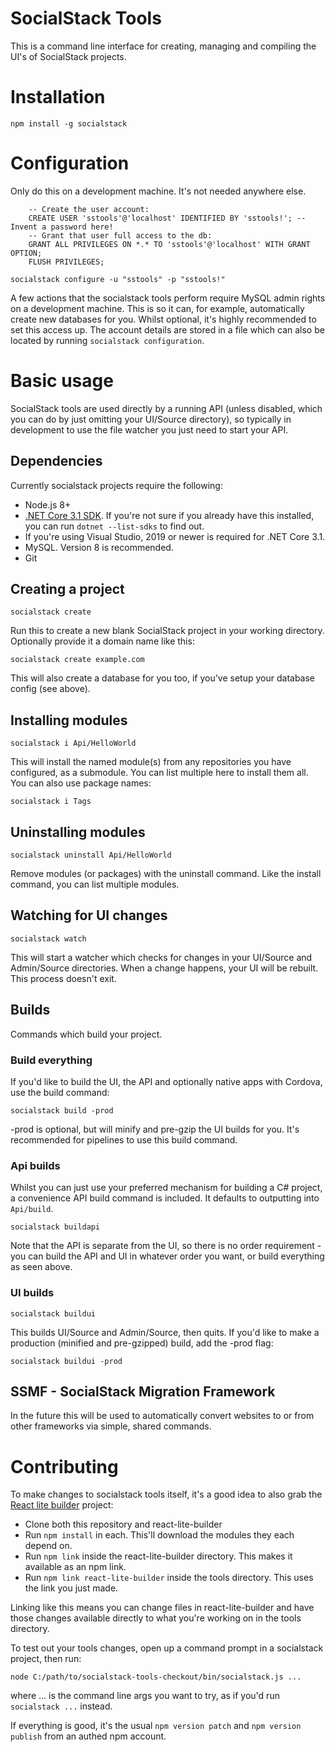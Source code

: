 # SocialStack Tools

This is a command line interface for creating, managing and compiling the UI's of SocialStack projects.

# Installation

`npm install -g socialstack`

# Configuration

Only do this on a development machine. It's not needed anywhere else.

```
	-- Create the user account:
	CREATE USER 'sstools'@'localhost' IDENTIFIED BY 'sstools!'; -- Invent a password here!
	-- Grant that user full access to the db:
	GRANT ALL PRIVILEGES ON *.* TO 'sstools'@'localhost' WITH GRANT OPTION;
	FLUSH PRIVILEGES;
```

```
socialstack configure -u "sstools" -p "sstools!"
```

A few actions that the socialstack tools perform require MySQL admin rights on a development machine. This is so it can, for example, automatically create new databases for you. Whilst optional, it's highly recommended to set this access up. The account details are stored in a file which can also be located by running `socialstack configuration`.

# Basic usage

SocialStack tools are used directly by a running API (unless disabled, which you can do by just omitting your UI/Source directory), so typically in development to use the file watcher you just need to start your API.

## Dependencies

Currently socialstack projects require the following:

* Node.js 8+
* [.NET Core 3.1 SDK](https://dotnet.microsoft.com/download/dotnet-core/3.1). If you're not sure if you already have this installed, you can run `dotnet --list-sdks` to find out.
* If you're using Visual Studio, 2019 or newer is required for .NET Core 3.1.
* MySQL. Version 8 is recommended.
* Git

## Creating a project

`socialstack create`

Run this to create a new blank SocialStack project in your working directory. Optionally provide it a domain name like this:

`socialstack create example.com`
 
This will also create a database for you too, if you've setup your database config (see above).

## Installing modules

`socialstack i Api/HelloWorld`

This will install the named module(s) from any repositories you have configured, as a submodule. You can list multiple here to install them all. You can also use package names:

`socialstack i Tags`

## Uninstalling modules

`socialstack uninstall Api/HelloWorld`

Remove modules (or packages) with the uninstall command. Like the install command, you can list multiple modules.

## Watching for UI changes

`socialstack watch`

This will start a watcher which checks for changes in your UI/Source and Admin/Source directories. When a change happens, your UI will be rebuilt. This process doesn't exit.

## Builds

Commands which build your project.

### Build everything

If you'd like to build the UI, the API and optionally native apps with Cordova, use the build command:

`socialstack build -prod`

-prod is optional, but will minify and pre-gzip the UI builds for you. It's recommended for pipelines to use this build command.

### Api builds

Whilst you can just use your preferred mechanism for building a C# project, a convenience API build command is included. It defaults to outputting into `Api/build`.

`socialstack buildapi`

Note that the API is separate from the UI, so there is no order requirement - you can build the API and UI in whatever order you want, or build everything as seen above.

### UI builds

`socialstack buildui`

This builds UI/Source and Admin/Source, then quits. If you'd like to make a production (minified and pre-gzipped) build, add the -prod flag:

`socialstack buildui -prod`

## SSMF - SocialStack Migration Framework

In the future this will be used to automatically convert websites to or from other frameworks via simple, shared commands.

# Contributing

To make changes to socialstack tools itself, it's a good idea to also grab the [React lite builder](https://source.socialstack.cf/infrastructure/react-lite-builder) project:

* Clone both this repository and react-lite-builder
* Run `npm install` in each. This'll download the modules they each depend on.
* Run `npm link` inside the react-lite-builder directory. This makes it available as an npm link.
* Run `npm link react-lite-builder` inside the tools directory. This uses the link you just made.

Linking like this means you can change files in react-lite-builder and have those changes available directly to what you're working on in the tools directory.

To test out your tools changes, open up a command prompt in a socialstack project, then run:

`node C:/path/to/socialstack-tools-checkout/bin/socialstack.js ...`

where ... is the command line args you want to try, as if you'd run `socialstack ...` instead.

If everything is good, it's the usual `npm version patch` and `npm version publish` from an authed npm account.